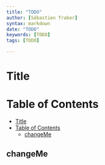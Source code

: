 ```yaml
---
title: "TODO"
author: [Sébastien Traber]
syntax: markdown
date: "TODO"
keywords: [TODO]
tags: [TODO]

---
```

    
# Title

# Table of Contents

- [Title](#title)
- [Table of Contents](#table-of-contents)
    - [changeMe](#changeme)

## changeMe
